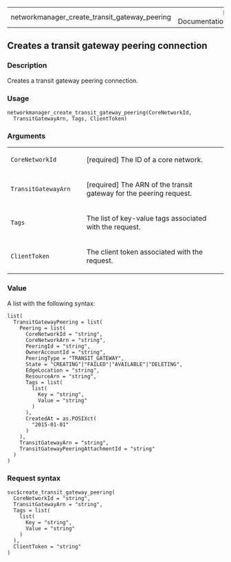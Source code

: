 <table style="width: 100%;">
<tbody>
<tr class="odd">
<td>networkmanager_create_transit_gateway_peering</td>
<td style="text-align: right;">R Documentation</td>
</tr>
</tbody>
</table>

## Creates a transit gateway peering connection

### Description

Creates a transit gateway peering connection.

### Usage

    networkmanager_create_transit_gateway_peering(CoreNetworkId,
      TransitGatewayArn, Tags, ClientToken)

### Arguments

<table>
<colgroup>
<col style="width: 35%" />
<col style="width: 65%" />
</colgroup>
<tbody>
<tr class="odd">
<td><code
id="networkmanager_create_transit_gateway_peering_:_CoreNetworkId">CoreNetworkId</code></td>
<td><p>[required] The ID of a core network.</p></td>
</tr>
<tr class="even">
<td><code
id="networkmanager_create_transit_gateway_peering_:_TransitGatewayArn">TransitGatewayArn</code></td>
<td><p>[required] The ARN of the transit gateway for the peering
request.</p></td>
</tr>
<tr class="odd">
<td><code
id="networkmanager_create_transit_gateway_peering_:_Tags">Tags</code></td>
<td><p>The list of key-value tags associated with the request.</p></td>
</tr>
<tr class="even">
<td><code
id="networkmanager_create_transit_gateway_peering_:_ClientToken">ClientToken</code></td>
<td><p>The client token associated with the request.</p></td>
</tr>
</tbody>
</table>

### Value

A list with the following syntax:

    list(
      TransitGatewayPeering = list(
        Peering = list(
          CoreNetworkId = "string",
          CoreNetworkArn = "string",
          PeeringId = "string",
          OwnerAccountId = "string",
          PeeringType = "TRANSIT_GATEWAY",
          State = "CREATING"|"FAILED"|"AVAILABLE"|"DELETING",
          EdgeLocation = "string",
          ResourceArn = "string",
          Tags = list(
            list(
              Key = "string",
              Value = "string"
            )
          ),
          CreatedAt = as.POSIXct(
            "2015-01-01"
          )
        ),
        TransitGatewayArn = "string",
        TransitGatewayPeeringAttachmentId = "string"
      )
    )

### Request syntax

    svc$create_transit_gateway_peering(
      CoreNetworkId = "string",
      TransitGatewayArn = "string",
      Tags = list(
        list(
          Key = "string",
          Value = "string"
        )
      ),
      ClientToken = "string"
    )
